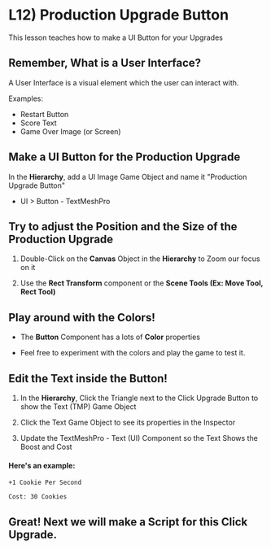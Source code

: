 # L12) Production Upgrade Button

This lesson teaches how to make a UI Button for your Upgrades

## Remember, What is a User Interface?

A User Interface is a visual element which the user can interact with.

Examples:

- Restart Button
- Score Text
- Game Over Image (or Screen)

## Make a UI Button for the Production Upgrade

In the **Hierarchy**, add a UI Image Game Object and name it "Production Upgrade Button"

- UI > Button - TextMeshPro

## Try to adjust the Position and the Size of the Production Upgrade

1) Double-Click on the **Canvas** Object in the **Hierarchy** to Zoom our focus on it

2) Use the **Rect Transform** component or the **Scene Tools (Ex: Move Tool, Rect Tool)**

## Play around with the Colors!

- The **Button** Component has a lots of **Color** properties

- Feel free to experiment with the colors and play the game to test it.

## Edit the Text inside the Button!

1) In the **Hierarchy**, Click the Triangle next to the Click Upgrade Button to show the Text (TMP) Game Object

2) Click the Text Game Object to see its properties in the Inspector

3) Update the TextMeshPro - Text (UI) Component so the Text Shows the Boost and Cost

#### Here's an example:

    +1 Cookie Per Second

    Cost: 30 Cookies

## Great! Next we will make a Script for this Click Upgrade.